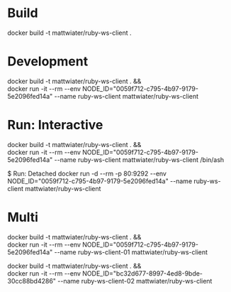 # Build
docker build -t mattwiater/ruby-ws-client .

# Development
docker build -t mattwiater/ruby-ws-client . && \
  docker run -it --rm --env NODE_ID="0059f712-c795-4b97-9179-5e2096fed14a" --name ruby-ws-client mattwiater/ruby-ws-client

# Run: Interactive
docker build -t mattwiater/ruby-ws-client . && \
  docker run -it --rm --env NODE_ID="0059f712-c795-4b97-9179-5e2096fed14a" --name ruby-ws-client mattwiater/ruby-ws-client /bin/ash

$ Run: Detached
docker run -d --rm -p 80:9292 --env NODE_ID="0059f712-c795-4b97-9179-5e2096fed14a" --name ruby-ws-client mattwiater/ruby-ws-client

# Multi
docker build -t mattwiater/ruby-ws-client . && \
  docker run -it --rm --env NODE_ID="0059f712-c795-4b97-9179-5e2096fed14a" --name ruby-ws-client-01 mattwiater/ruby-ws-client

docker build -t mattwiater/ruby-ws-client . && \
  docker run -it --rm --env NODE_ID="bc32d677-8997-4ed8-9bde-30cc88bd4286" --name ruby-ws-client-02 mattwiater/ruby-ws-client
